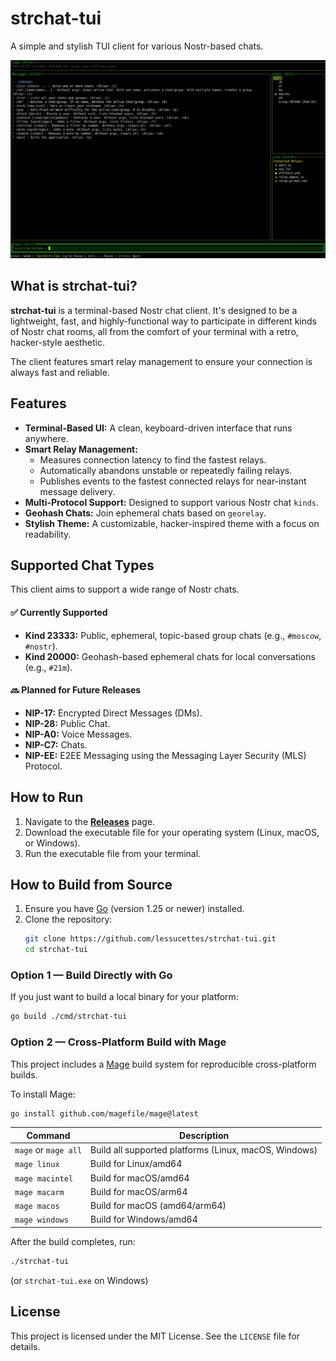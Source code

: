 # strchat-tui

A simple and stylish TUI client for various Nostr-based chats.

![strchat-tui in action](./assets/screenshot.png)

## What is strchat-tui?

**strchat-tui** is a terminal-based Nostr chat client. It's designed to be a lightweight, fast, and highly-functional way to participate in different kinds of Nostr chat rooms, all from the comfort of your terminal with a retro, hacker-style aesthetic.

The client features smart relay management to ensure your connection is always fast and reliable.

## Features

* **Terminal-Based UI:** A clean, keyboard-driven interface that runs anywhere.
* **Smart Relay Management:**
    * Measures connection latency to find the fastest relays.
    * Automatically abandons unstable or repeatedly failing relays.
    * Publishes events to the fastest connected relays for near-instant message delivery.
* **Multi-Protocol Support:** Designed to support various Nostr chat `kinds`.
* **Geohash Chats:** Join ephemeral chats based on `georelay`.
* **Stylish Theme:** A customizable, hacker-inspired theme with a focus on readability.

## Supported Chat Types

This client aims to support a wide range of Nostr chats.

#### ✅ Currently Supported

* **Kind 23333:** Public, ephemeral, topic-based group chats (e.g., `#moscow`, `#nostr`).
* **Kind 20000:** Geohash-based ephemeral chats for local conversations (e.g., `#21m`).

#### 🔜 Planned for Future Releases

* **NIP-17:** Encrypted Direct Messages (DMs).
* **NIP-28:** Public Chat.
* **NIP-A0:** Voice Messages.
* **NIP-C7:** Chats.
* **NIP-EE:** E2EE Messaging using the Messaging Layer Security (MLS) Protocol.

## How to Run

1.  Navigate to the [**Releases**](https://github.com/lessucettes/strchat-tui/releases) page.
2.  Download the executable file for your operating system (Linux, macOS, or Windows).
4.  Run the executable file from your terminal.

## How to Build from Source

1. Ensure you have [Go](https://go.dev/) (version 1.25 or newer) installed.
2. Clone the repository:
   ```bash
   git clone https://github.com/lessucettes/strchat-tui.git
   cd strchat-tui
   ```

### Option 1 — Build Directly with Go

If you just want to build a local binary for your platform:
```bash
go build ./cmd/strchat-tui
```

### Option 2 — Cross-Platform Build with Mage

This project includes a [Mage](https://magefile.org) build system for reproducible cross-platform builds.

To install Mage:
```bash
go install github.com/magefile/mage@latest
```

| Command              | Description                                           |
|----------------------|-------------------------------------------------------|
| `mage` or `mage all` | Build all supported platforms (Linux, macOS, Windows) |
| `mage linux`         | Build for Linux/amd64                                 |
| `mage macintel`      | Build for macOS/amd64                                 |
| `mage macarm`        | Build for macOS/arm64                                 |
| `mage macos`         | Build for macOS (amd64/arm64)                         |
| `mage windows`       | Build for Windows/amd64                               |

After the build completes, run:
```bash
./strchat-tui
```
(or `strchat-tui.exe` on Windows)

## License

This project is licensed under the MIT License. See the `LICENSE` file for details.

